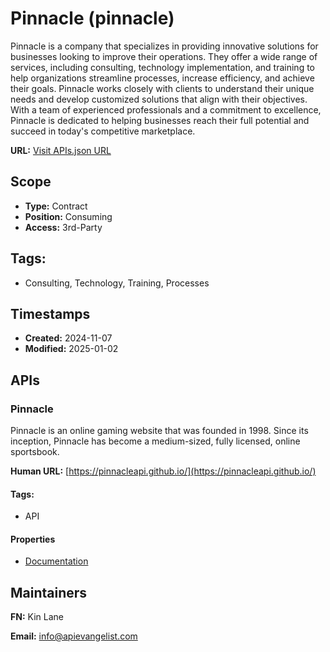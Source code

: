 # Pinnacle (pinnacle)
Pinnacle is a company that specializes in providing innovative solutions for businesses looking to improve their operations. They offer a wide range of services, including consulting, technology implementation, and training to help organizations streamline processes, increase efficiency, and achieve their goals. Pinnacle works closely with clients to understand their unique needs and develop customized solutions that align with their objectives. With a team of experienced professionals and a commitment to excellence, Pinnacle is dedicated to helping businesses reach their full potential and succeed in today's competitive marketplace.

**URL:** [Visit APIs.json URL](https://raw.githubusercontent.com/api-search/pinnacle/refs/heads/main/apis.yml)

## Scope

- **Type:** Contract 
- **Position:** Consuming 
- **Access:** 3rd-Party 

## Tags:

 - Consulting, Technology, Training, Processes

## Timestamps

- **Created:** 2024-11-07 
- **Modified:** 2025-01-02 

## APIs

### Pinnacle

Pinnacle is an online gaming website that was founded in 1998. Since its
inception, Pinnacle has become a medium-sized, fully licensed, online
sportsbook.

**Human URL:** [https://pinnacleapi.github.io/](https://pinnacleapi.github.io/)


#### Tags:

 - API

#### Properties

- [Documentation](https://pinnacleapi.github.io/)

## Maintainers

**FN:** Kin Lane

**Email:** info@apievangelist.com

